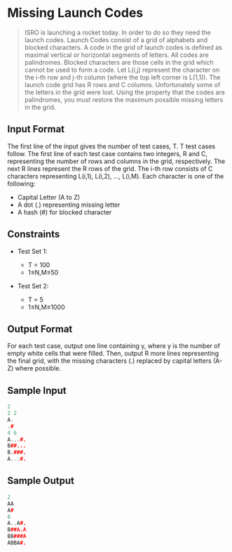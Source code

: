 # Missing Launch Codes
> ISRO is launching a rocket today. In order to do so they need the launch codes.
> Launch Codes consist of a grid of alphabets and blocked characters. A code in the grid of launch codes is defined as maximal vertical or horizontal segments of letters. 
> All codes are palindromes. Blocked characters are those cells in the grid which cannot be used to form a code.
> Let L(i,j) represent the character on the i-th row and j-th column (where the top left corner is L(1,1)).
> The launch code grid has R rows and C columns. Unfortunately some of the letters in the grid were lost. 
> Using the property that the codes are palindromes, you must restore the maximum possible missing letters in the grid.

## Input Format
The first line of the input gives the number of test cases, T. T test cases follow. The first line of each test case contains two integers, R and C, 
representing the number of rows and columns in the grid, respectively. The next R lines represent the R rows of the grid. 
The i-th row consists of C characters representing L(i,1), L(i,2), …, L(i,M). Each character is one of the following:

- Capital Letter (A to Z)
- A dot (.) representing missing letter
- A hash (#) for blocked character

## Constraints
- Test Set 1:
    - T = 100
    - 1≤N,M≤50

- Test Set 2:
  - T = 5
  - 1≤N,M≤1000

## Output Format
For each test case, output one line containing y, where y is the number of empty white cells that were filled. 
Then, output R more lines representing the final grid, with the missing characters (.) replaced by capital letters (A-Z) where possible.

## Sample Input 
```cpp
2
2 2
A.
.#
4 6
A...#.
B##...
B.###.
A...#.
```

## Sample Output
```cpp
2
AA
A#
8
A..A#.
B##A.A
BB###A
ABBA#.
```
